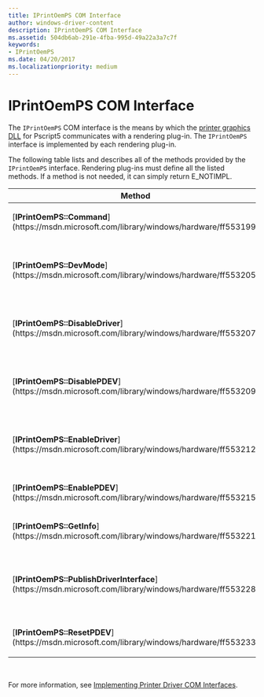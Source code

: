 ```yaml
---
title: IPrintOemPS COM Interface
author: windows-driver-content
description: IPrintOemPS COM Interface
ms.assetid: 504db6ab-291e-4fba-995d-49a22a3a7c7f
keywords:
- IPrintOemPS
ms.date: 04/20/2017
ms.localizationpriority: medium
---
```


# IPrintOemPS COM Interface





The `IPrintOemPS` COM interface is the means by which the [printer graphics DLL](printer-graphics-dll.md) for Pscript5 communicates with a rendering plug-in. The `IPrintOemPS` interface is implemented by each rendering plug-in.

The following table lists and describes all of the methods provided by the `IPrintOemPS` interface. Rendering plug-ins must define all the listed methods. If a method is not needed, it can simply return E\_NOTIMPL.

<table>
<colgroup>
<col width="50%" />
<col width="50%" />
</colgroup>
<thead>
<tr class="header">
<th>Method</th>
<th>Description</th>
</tr>
</thead>
<tbody>
<tr class="odd">
<td><p>[<strong>IPrintOemPS::Command</strong>](https://msdn.microsoft.com/library/windows/hardware/ff553199)</p></td>
<td><p>Allows a rendering plug-in to insert Postscript commands into the print job's data stream.</p></td>
</tr>
<tr class="even">
<td><p>[<strong>IPrintOemPS::DevMode</strong>](https://msdn.microsoft.com/library/windows/hardware/ff553205)</p></td>
<td><p>Performs operations on a rendering plug-in's private [<strong>DEVMODEW</strong>](https://msdn.microsoft.com/library/windows/hardware/ff552837) members.</p></td>
</tr>
<tr class="odd">
<td><p>[<strong>IPrintOemPS::DisableDriver</strong>](https://msdn.microsoft.com/library/windows/hardware/ff553207)</p></td>
<td><p>Frees resources that were allocated by a rendering plug-in's [<strong>IPrintOemPS::EnableDriver</strong>](https://msdn.microsoft.com/library/windows/hardware/ff553212) method.</p></td>
</tr>
<tr class="even">
<td><p>[<strong>IPrintOemPS::DisablePDEV</strong>](https://msdn.microsoft.com/library/windows/hardware/ff553209)</p></td>
<td><p>Allows a rendering plug-in to delete the private PDEV structure that was allocated by its [<strong>IPrintOemPS::EnablePDEV</strong>](https://msdn.microsoft.com/library/windows/hardware/ff553215) method.</p></td>
</tr>
<tr class="odd">
<td><p>[<strong>IPrintOemPS::EnableDriver</strong>](https://msdn.microsoft.com/library/windows/hardware/ff553212)</p></td>
<td><p>Allows a rendering plug-in to hook out some graphics DDI functions. Note that this method and <strong>IPrintOemPS::DisableDriver</strong> must be considered as a pair; if one is implemented, the other must be implemented as well.</p></td>
</tr>
<tr class="even">
<td><p>[<strong>IPrintOemPS::EnablePDEV</strong>](https://msdn.microsoft.com/library/windows/hardware/ff553215)</p></td>
<td><p>Allows a rendering plug-in to create its own PDEV structure.</p></td>
</tr>
<tr class="odd">
<td><p>[<strong>IPrintOemPS::GetInfo</strong>](https://msdn.microsoft.com/library/windows/hardware/ff553221)</p></td>
<td><p>(Implementation required.) Returns rendering plug-in identification information.</p></td>
</tr>
<tr class="even">
<td><p>[<strong>IPrintOemPS::PublishDriverInterface</strong>](https://msdn.microsoft.com/library/windows/hardware/ff553228)</p></td>
<td><p>(Implementation required.) Supplies a pointer to the Pscript5 driver's [IPrintOemDriverPS COM interface](iprintoemdriverps-com-interface.md), [IPrintCorePS2 COM interface](iprintcoreps2-com-interface.md), or [IPrintCoreHelperPS interface](https://msdn.microsoft.com/library/windows/hardware/ff552906).</p></td>
</tr>
<tr class="odd">
<td><p>[<strong>IPrintOemPS::ResetPDEV</strong>](https://msdn.microsoft.com/library/windows/hardware/ff553233)</p></td>
<td><p>Allows a rendering plug-in to reset its PDEV structure.</p></td>
</tr>
</tbody>
</table>

 

For more information, see [Implementing Printer Driver COM Interfaces](implementing-printer-driver-com-interfaces.md).

 

 




